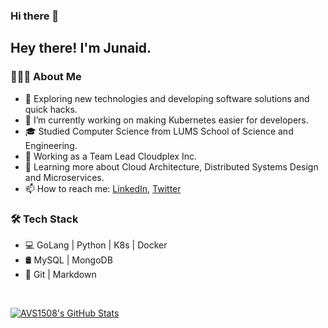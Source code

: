### Hi there 👋

<h2> Hey there! I'm Junaid.</h2>

<h3> 👨🏻‍💻 About Me </h3>

- 🤔 Exploring new technologies and developing software solutions and quick hacks.
- 🔭 I’m currently working on making Kubernetes easier for developers.
- 🎓 Studied Computer Science from LUMS School of Science and Engineering.
- 💼 Working as a Team Lead Cloudplex Inc.
- 🌱 Learning more about Cloud Architecture, Distributed Systems Design and Microservices.
- 📫 How to reach me: [LinkedIn](https://www.linkedin.com/in/junaid-khalid-ops/), [Twitter](https://twitter.com/Junaid_kld)

<h3>🛠 Tech Stack</h3>

- 💻 GoLang | Python | K8s | Docker
- 🛢 MySQL | MongoDB
- 🔧 Git | Markdown 

<br/>

[![AVS1508's GitHub Stats](https://github-readme-stats.vercel.app/api?username=junaidk&show_icons=true)](https://github.com/junaidk)
